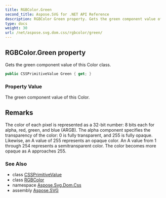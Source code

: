 ```yaml
---
title: RGBColor.Green
second_title: Aspose.SVG for .NET API Reference
description: RGBColor Green property. Gets the green component value of this Color class
type: docs
weight: 30
url: /net/aspose.svg.dom.css/rgbcolor/green/
---
```

## RGBColor.Green property

Gets the green component value of this Color class.

```csharp
public CSSPrimitiveValue Green { get; }
```

### Property Value

The green component value of this Color.

## Remarks

The color of each pixel is represented as a 32-bit number: 8 bits each for alpha, red, green, and blue (ARGB). The alpha component specifies the transparency of the color: 0 is fully transparent, and 255 is fully opaque. Likewise, an A value of 255 represents an opaque color. An A value from 1 through 254 represents a semitransparent color. The color becomes more opaque as A approaches 255.

### See Also

* class [CSSPrimitiveValue](../../cssprimitivevalue/)
* class [RGBColor](../)
* namespace [Aspose.Svg.Dom.Css](../../../aspose.svg.dom.css/)
* assembly [Aspose.SVG](../../../)
